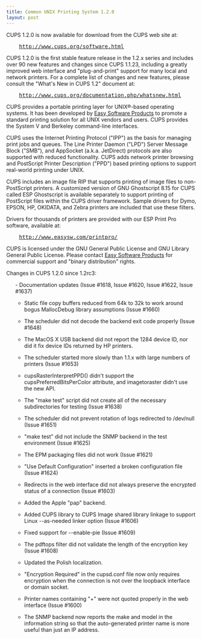 ```yaml
---
title: Common UNIX Printing System 1.2.0
layout: post
---
```


<P>CUPS 1.2.0 is now available for download from the CUPS web site at:</P><PRE>    <A HREF="http://www.cups.org/software.html">http://www.cups.org/software.html</A></PRE><P>CUPS 1.2.0 is the first stable feature release in the 1.2.x series and includes over 90 new features and changes since CUPS 1.1.23, including a greatly improved web interface and "plug-and-print" support for many local and network printers. For a complete list of changes and new features, please consult the "What's New in CUPS 1.2" document at:</P><PRE>    <A HREF="http://www.cups.org/documentation.php/whatsnew.html">http://www.cups.org/documentation.php/whatsnew.html</A></PRE><P>CUPS provides a portable printing layer forUNIX&reg;-based operating systems. It has beendeveloped by <A HREF="http://www.easysw.com/">Easy SoftwareProducts</A> to promote a standard printing solution for allUNIX vendors and users. CUPS provides the System V and Berkeleycommand-line interfaces.</P><P>CUPS uses the Internet Printing Protocol ("IPP") as the basisfor managing print jobs and queues. The Line Printer Daemon("LPD") Server Message Block ("SMB"), and AppSocket (a.k.a.JetDirect) protocols are also supported with reducedfunctionality. CUPS adds network printer browsing and PostScriptPrinter Description ("PPD") based printing options to supportreal-world printing under UNIX.</P><P>CUPS includes an image file RIP that supports printing ofimage files to non-PostScript printers.  A customized version ofGNU Ghostscript 8.15 for CUPS called ESP Ghostscript isavailable separately to support printing of PostScript fileswithin the CUPS driver framework.  Sample drivers for Dymo,EPSON, HP, OKIDATA, and Zebra printers are included that usethese filters.</P><P>Drivers for thousands of printers are provided with our ESPPrint Pro software, available at:<PRE>    <A HREF="http://www.easysw.com/printpro/">http://www.easysw.com/printpro/</A></PRE><P>CUPS is licensed under the GNU General Public License and GNULibrary General Public License.  Please contact<A HREF="mailto:info@easysw.com">Easy Software Products</A> forcommercial support and "binary distribution" rights.<P>Changes in CUPS 1.2.0 since 1.2rc3:</P><UL>
- Documentation updates (Issue #1618, Issue #1620, Issue #1622, Issue #1637) 
- Static file copy buffers reduced from 64k to 32k to work around bogus MallocDebug library assumptions (Issue #1660) 
- The scheduler did not decode the backend exit code properly (Issue #1648) 
- The MacOS X USB backend did not report the 1284 device ID, nor did it fix device IDs returned by HP printers. 
- The scheduler started more slowly than 1.1.x with large numbers of printers (Issue #1653) 
- cupsRasterInterpretPPD() didn't support the cupsPreferredBitsPerColor attribute, and imagetoraster didn't use the new API. 
- The "make test" script did not create all of the necessary subdirectories for testing (Issue #1638) 
- The scheduler did not prevent rotation of logs redirected to /dev/null (Issue #1651) 
- "make test" did not include the SNMP backend in the test environment (Issue #1625) 
- The EPM packaging files did not work (Issue #1621) 
- "Use Default Configuration" inserted a broken configuration file (Issue #1624) 
- Redirects in the web interface did not always preserve the encrypted status of a connection (Issue #1603) 
- Added the Apple "pap" backend. 
- Added CUPS library to CUPS Image shared library linkage to support Linux --as-needed linker option (Issue #1606) 
- Fixed support for --enable-pie (Issue #1609) 
- The pdftops filter did not validate the length of the encryption key (Issue #1608) 
- Updated the Polish localization. 
- "Encryption Required" in the cupsd.conf file now only requires encryption when the connection is not over the loopback interface or domain socket. 
- Printer names containing "+" were not quoted properly in the web interface (Issue #1600) 
- The SNMP backend now reports the make and model in the information string so that the auto-generated printer name is more useful than just an IP address. </UL>
